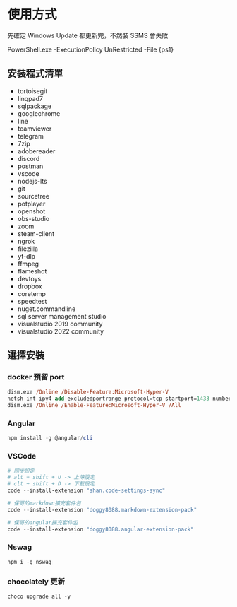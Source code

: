 # 使用方式

先確定 Windows Update 都更新完，不然裝 SSMS 會失敗

PowerShell.exe -ExecutionPolicy UnRestricted -File {ps1}

## 安裝程式清單

- tortoisegit
- linqpad7
- sqlpackage
- googlechrome
- line
- teamviewer
- telegram
- 7zip
- adobereader
- discord
- postman
- vscode
- nodejs-lts
- git
- sourcetree
- potplayer
- openshot
- obs-studio
- zoom
- steam-client
- ngrok
- filezilla
- yt-dlp
- ffmpeg
- flameshot
- devtoys
- dropbox
- coretemp
- speedtest
- nuget.commandline
- sql server management studio
- visualstudio 2019 community
- visualstudio 2022 community

## 選擇安裝

### docker 預留 port

```ps
dism.exe /Online /Disable-Feature:Microsoft-Hyper-V
netsh int ipv4 add excludedportrange protocol=tcp startport=1433 numberofports=1
dism.exe /Online /Enable-Feature:Microsoft-Hyper-V /All
```

### Angular

```powershell
npm install -g @angular/cli
```

### VSCode

```powershell
# 同步設定
# alt + shift + U -> 上傳設定
# clt + shift + D -> 下載設定
code --install-extension "shan.code-settings-sync"

# 保哥的markdown擴充套件包
code --install-extension "doggy8088.markdown-extension-pack"

# 保哥的angular擴充套件包
code --install-extension "doggy8088.angular-extension-pack"
```

### Nswag

```powershell
npm i -g nswag
```

### chocolately 更新

```powershell
choco upgrade all -y
```
